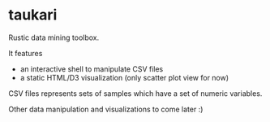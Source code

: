 taukari
=======

Rustic data mining toolbox.

It features 
* an interactive shell to manipulate CSV files
* a static HTML/D3 visualization (only scatter plot view for now)

CSV files represents sets of samples which have a set of numeric variables. 

Other data manipulation and visualizations to come later :) 
